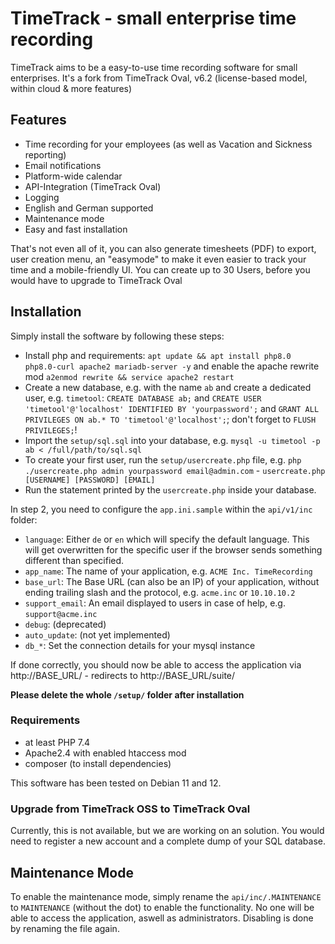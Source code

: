 # TimeTrack - small enterprise time recording

TimeTrack aims to be a easy-to-use time recording software for small enterprises.
It's a fork from TimeTrack Oval, v6.2 (license-based model, within cloud & more features)

## Features

- Time recording for your employees (as well as Vacation and Sickness reporting)
- Email notifications
- Platform-wide calendar
- API-Integration (TimeTrack Oval)
- Logging
- English and German supported
- Maintenance mode
- Easy and fast installation

That's not even all of it, you can also generate timesheets (PDF) to export, user creation menu, an "easymode" to make it even easier to track your time and a mobile-friendly UI.
You can create up to 30 Users, before you would have to upgrade to TimeTrack Oval

## Installation

Simply install the software by following these steps:

- Install php and requirements: `apt update && apt install php8.0 php8.0-curl apache2 mariadb-server -y` and enable the apache rewrite mod `a2enmod rewrite && service apache2 restart`
- Create a new database, e.g. with the name `ab` and create a dedicated user, e.g. `timetool`: `CREATE DATABASE ab;` and `CREATE USER 'timetool'@'localhost' IDENTIFIED BY 'yourpassword';` and `GRANT ALL PRIVILEGES ON ab.* TO 'timetool'@'localhost';`; don't forget to `FLUSH PRIVILEGES;`!
- Import the `setup/sql.sql` into your database, e.g. `mysql -u timetool -p ab < /full/path/to/sql.sql`
- To create your first user, run the `setup/usercreate.php` file, e.g. `php ./usercreate.php admin yourpassword email@admin.com` - `usercreate.php [USERNAME] [PASSWORD] [EMAIL]`
- Run the statement printed by the `usercreate.php` inside your database.

In step 2, you need to configure the `app.ini.sample` within the `api/v1/inc` folder:

- `language`: Either `de` or `en` which will specify the default language. This will get overwritten for the specific user if the browser sends something different than specified.
- `app_name`: The name of your application, e.g. `ACME Inc. TimeRecording`
- `base_url`: The Base URL (can also be an IP) of your application, without ending trailing slash and the protocol, e.g. `acme.inc` or `10.10.10.2`
- `support_email`: An email displayed to users in case of help, e.g. `support@acme.inc`
- `debug`: (deprecated)
- `auto_update`: (not yet implemented)
- `db_*`: Set the connection details for your mysql instance

If done correctly, you should now be able to access the application via http://BASE_URL/ - redirects to http://BASE_URL/suite/

**Please delete the whole `/setup/` folder after installation**

### Requirements

- at least PHP 7.4
- Apache2.4 with enabled htaccess mod
- composer (to install dependencies)

This software has been tested on Debian 11 and 12.

### Upgrade from TimeTrack OSS to TimeTrack Oval

Currently, this is not available, but we are working on an solution.
You would need to register a new account and a complete dump of your SQL database.

## Maintenance Mode

To enable the maintenance mode, simply rename the `api/inc/.MAINTENANCE` to `MAINTENANCE` (without the dot) to enable the functionality. No one will be able to access the application, aswell as administrators.
Disabling is done by renaming the file again.
